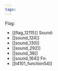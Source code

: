 ```yaml
---
tags:
---
```

Flag:
- [[flag_12115]]
Sound:
- [[sound_124]]
- [[sound_130]]
- [[sound_292]]
- [[sound_38]]
- [[sound_164]]
Fn:
- [[t4101_function54]]
